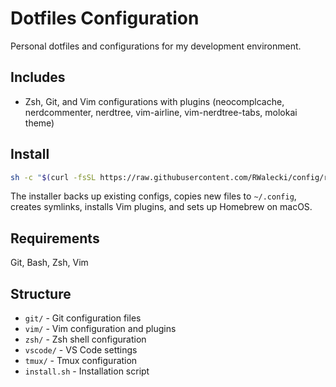 # Dotfiles Configuration

Personal dotfiles and configurations for my development environment.

## Includes
- Zsh, Git, and Vim configurations with plugins (neocomplcache, nerdcommenter, nerdtree, vim-airline, vim-nerdtree-tabs, molokai theme)

## Install
```sh
sh -c "$(curl -fsSL https://raw.githubusercontent.com/RWalecki/config/refs/heads/master/install.sh)"
```

The installer backs up existing configs, copies new files to `~/.config`, creates symlinks, installs Vim plugins, and sets up Homebrew on macOS.

## Requirements
Git, Bash, Zsh, Vim

## Structure
- `git/` - Git configuration files
- `vim/` - Vim configuration and plugins
- `zsh/` - Zsh shell configuration
- `vscode/` - VS Code settings
- `tmux/` - Tmux configuration
- `install.sh` - Installation script